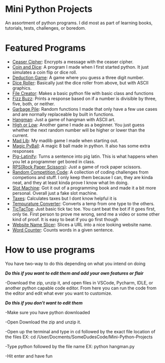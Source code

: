 # Mini Python Projects
An assortment of python programs. I did most as part of learning books, tutorials, tests, challenges, or boredom.

# Featured Programs

* [Ceaser Cipher](https://github.com/kirby-b/Mini-Python-Projects/tree/main/CaesarCipher): Encrypts a message with the ceaser cipher.
* [Coin and Dice](https://github.com/kirby-b/Mini-Python-Projects/tree/main/CoinAndDice): A program I made when I first started python. It just simulates a coin flip or dice roll.
* [Deduction Game](https://github.com/kirby-b/Mini-Python-Projects/tree/main/DeductionGame): A game where you guess a three digit number.
* [Dice Roller](https://github.com/kirby-b/Mini-Python-Projects/tree/main/DiceRoller): Basically just the dice roller from above, but with ASCII graphics.
* [File Creator](https://github.com/kirby-b/Mini-Python-Projects/tree/main/FileCreation): Makes a basic python file with basic class and functions
* [Fizz Buzz](https://github.com/kirby-b/Mini-Python-Projects/tree/main/FizzBuzz): Prints a response based on if a number is divisible by three, five, both, or neither.
* [Garbage Pile](https://github.com/kirby-b/Mini-Python-Projects/tree/main/Garbage%20Pile): Random functions I made that only have a few use cases and are normally replaceable by built in functions.
* [Hangman](https://github.com/kirby-b/Mini-Python-Projects/tree/main/Hangman): Just a game of hangman with ASCII art.
* [High or Low](https://github.com/kirby-b/Mini-Python-Projects/tree/main/HighOrLow): Another game I made as a beginner. You just guess whether the next random number will be higher or lower than the current.
* [Mad Lib](https://github.com/kirby-b/Mini-Python-Projects/tree/main/MadLib): My madlib game I made when starting out.
* [Magic PyBall](https://github.com/kirby-b/Mini-Python-Projects/tree/main/MagicPyBall): A magic 8 ball made in python. It also has some extra responses
* [Pig-Latinify](https://github.com/kirby-b/Mini-Python-Projects/tree/main/Pig-Latinify): Turns a sentence into pig latin. This is what happens when you let a programmer get bored in class.
* [RPS(Rock Paper Scissors)](https://github.com/kirby-b/Mini-Python-Projects/tree/main/RPS): Just a game of rock paper scissors.
* [Random Competition Code](https://github.com/kirby-b/Mini-Python-Projects/tree/main/RandomCompetitionCode): A collection of coding challenges from competions and stuff. I only keep them because I can, they are kinda neat, and they at least kinda prove I know what Im doing.
* [Slot Machine](https://github.com/kirby-b/Mini-Python-Projects/tree/main/SlotMachine): Got it out of a programming book and made it a bit more personal. Overall just a fake slot machine.
* [Taxes](https://github.com/kirby-b/Mini-Python-Projects/tree/main/Taxes): Calculates taxes but I dont know helpful it is
* [Tempurature Converter](https://github.com/kirby-b/Mini-Python-Projects/tree/main/TempConvert): Converts a temp from one type to the others.
* [TicTacToe](https://github.com/kirby-b/Mini-Python-Projects/tree/main/TicTacToe): Just basic tick tac toe. You cant beat the bot if it goes first, only tie. First person to prove me wrong, send me a video or some other kind of proof. It is easy to beat if you go first though
* [Website Name Slicer](https://github.com/kirby-b/Mini-Python-Projects/tree/main/WebNameSlice): Slices a URL into a nice looking website name.
* [Word Counter](https://github.com/kirby-b/Mini-Python-Projects/tree/main/WordCounter): Counts words in a given sentence.

# How to use programs
You have two-way to do this depending on what you intend on doing

***Do this if you want to edit them and add your own features or flair***
   
-Download the zip, unzip it, and open files in VSCode, Pycharm, IDLE, or another python capable code editor. From here you can run the code from the editor and edit what ever you want to customize.

***Do this if you don't want to edit them***
   
-Make sure you have python downloaded

-Open Download the zip and unzip it.

-Open up the terminal and type in cd followed by the exact file location of the files EX: cd /User/Docments/SomeDudesCode/Mini-Python-Projects 

-Type python followed by the file name EX: python hangman.py

-Hit enter and have fun
